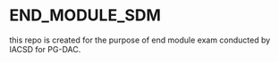 # END_MODULE_SDM
this repo is created for the purpose of end module exam conducted by IACSD for PG-DAC.
